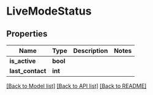 # LiveModeStatus

## Properties
Name | Type | Description | Notes
------------ | ------------- | ------------- | -------------
**is_active** | **bool** |  | 
**last_contact** | **int** |  | 

[[Back to Model list]](../README.md#documentation-for-models) [[Back to API list]](../README.md#documentation-for-api-endpoints) [[Back to README]](../README.md)


